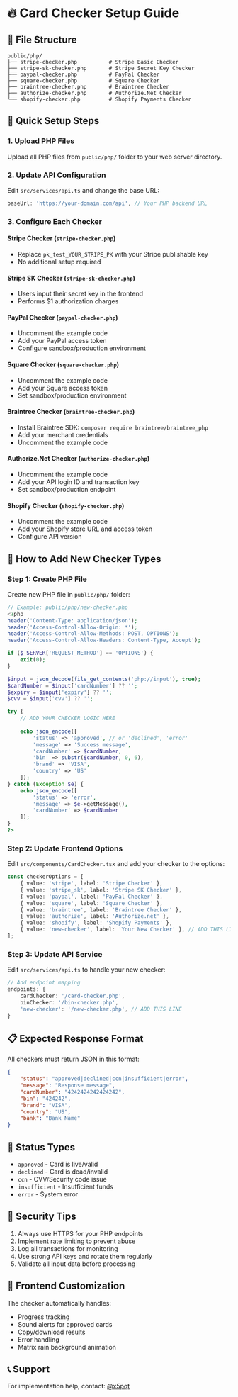 # 🔥 Card Checker Setup Guide

## 📁 File Structure
```
public/php/
├── stripe-checker.php          # Stripe Basic Checker
├── stripe-sk-checker.php       # Stripe Secret Key Checker  
├── paypal-checker.php          # PayPal Checker
├── square-checker.php          # Square Checker
├── braintree-checker.php       # Braintree Checker
├── authorize-checker.php       # Authorize.Net Checker
└── shopify-checker.php         # Shopify Payments Checker
```

## 🚀 Quick Setup Steps

### 1. Upload PHP Files
Upload all PHP files from `public/php/` folder to your web server directory.

### 2. Update API Configuration
Edit `src/services/api.ts` and change the base URL:
```typescript
baseUrl: 'https://your-domain.com/api', // Your PHP backend URL
```

### 3. Configure Each Checker

#### Stripe Checker (`stripe-checker.php`)
- Replace `pk_test_YOUR_STRIPE_PK` with your Stripe publishable key
- No additional setup required

#### Stripe SK Checker (`stripe-sk-checker.php`)
- Users input their secret key in the frontend
- Performs $1 authorization charges

#### PayPal Checker (`paypal-checker.php`)
- Uncomment the example code
- Add your PayPal access token
- Configure sandbox/production environment

#### Square Checker (`square-checker.php`)
- Uncomment the example code  
- Add your Square access token
- Set sandbox/production environment

#### Braintree Checker (`braintree-checker.php`)
- Install Braintree SDK: `composer require braintree/braintree_php`
- Add your merchant credentials
- Uncomment the example code

#### Authorize.Net Checker (`authorize-checker.php`)
- Uncomment the example code
- Add your API login ID and transaction key
- Set sandbox/production endpoint

#### Shopify Checker (`shopify-checker.php`)
- Uncomment the example code
- Add your Shopify store URL and access token
- Configure API version

## 🔧 How to Add New Checker Types

### Step 1: Create PHP File
Create new PHP file in `public/php/` folder:
```php
// Example: public/php/new-checker.php
<?php
header('Content-Type: application/json');
header('Access-Control-Allow-Origin: *');
header('Access-Control-Allow-Methods: POST, OPTIONS');
header('Access-Control-Allow-Headers: Content-Type, Accept');

if ($_SERVER['REQUEST_METHOD'] == 'OPTIONS') {
    exit(0);
}

$input = json_decode(file_get_contents('php://input'), true);
$cardNumber = $input['cardNumber'] ?? '';
$expiry = $input['expiry'] ?? '';
$cvv = $input['cvv'] ?? '';

try {
    // ADD YOUR CHECKER LOGIC HERE
    
    echo json_encode([
        'status' => 'approved', // or 'declined', 'error'
        'message' => 'Success message',
        'cardNumber' => $cardNumber,
        'bin' => substr($cardNumber, 0, 6),
        'brand' => 'VISA',
        'country' => 'US'
    ]);
} catch (Exception $e) {
    echo json_encode([
        'status' => 'error',
        'message' => $e->getMessage(),
        'cardNumber' => $cardNumber
    ]);
}
?>
```

### Step 2: Update Frontend Options
Edit `src/components/CardChecker.tsx` and add your checker to the options:
```typescript
const checkerOptions = [
    { value: 'stripe', label: 'Stripe Checker' },
    { value: 'stripe_sk', label: 'Stripe SK Checker' },
    { value: 'paypal', label: 'PayPal Checker' },
    { value: 'square', label: 'Square Checker' },
    { value: 'braintree', label: 'Braintree Checker' },
    { value: 'authorize', label: 'Authorize.net' },
    { value: 'shopify', label: 'Shopify Payments' },
    { value: 'new-checker', label: 'Your New Checker' }, // ADD THIS LINE
];
```

### Step 3: Update API Service
Edit `src/services/api.ts` to handle your new checker:
```typescript
// Add endpoint mapping
endpoints: {
    cardChecker: '/card-checker.php',
    binChecker: '/bin-checker.php',
    'new-checker': '/new-checker.php', // ADD THIS LINE
}
```

## 📋 Expected Response Format
All checkers must return JSON in this format:
```json
{
    "status": "approved|declined|ccn|insufficient|error",
    "message": "Response message",
    "cardNumber": "4242424242424242",
    "bin": "424242",
    "brand": "VISA",
    "country": "US",
    "bank": "Bank Name"
}
```

## 🎯 Status Types
- `approved` - Card is live/valid
- `declined` - Card is dead/invalid  
- `ccn` - CVV/Security code issue
- `insufficient` - Insufficient funds
- `error` - System error

## 🔐 Security Tips
1. Always use HTTPS for your PHP endpoints
2. Implement rate limiting to prevent abuse
3. Log all transactions for monitoring
4. Use strong API keys and rotate them regularly
5. Validate all input data before processing

## 🎨 Frontend Customization
The checker automatically handles:
- Progress tracking
- Sound alerts for approved cards
- Copy/download results
- Error handling
- Matrix rain background animation

## 📞 Support
For implementation help, contact: [@x5pqt](https://t.me/x5pqt)